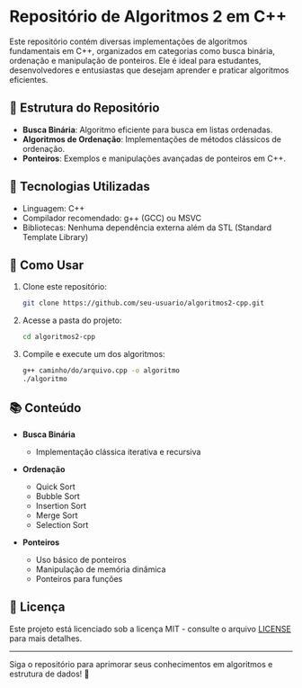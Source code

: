# Repositório de Algoritmos 2 em C++

Este repositório contém diversas implementações de algoritmos fundamentais em C++, organizados em categorias como busca binária, ordenação e manipulação de ponteiros. Ele é ideal para estudantes, desenvolvedores e entusiastas que desejam aprender e praticar algoritmos eficientes.

## 📌 Estrutura do Repositório

- **Busca Binária**: Algoritmo eficiente para busca em listas ordenadas.
- **Algoritmos de Ordenação**: Implementações de métodos clássicos de ordenação.
- **Ponteiros**: Exemplos e manipulações avançadas de ponteiros em C++.

## 🚀 Tecnologias Utilizadas

- Linguagem: C++
- Compilador recomendado: g++ (GCC) ou MSVC
- Bibliotecas: Nenhuma dependência externa além da STL (Standard Template Library)

## 📖 Como Usar

1. Clone este repositório:
   ```bash
   git clone https://github.com/seu-usuario/algoritmos2-cpp.git
   ```
2. Acesse a pasta do projeto:
   ```bash
   cd algoritmos2-cpp
   ```
3. Compile e execute um dos algoritmos:
   ```bash
   g++ caminho/do/arquivo.cpp -o algoritmo
   ./algoritmo
   ```

## 📚 Conteúdo

- **Busca Binária**
  - Implementação clássica iterativa e recursiva

- **Ordenação**
  - Quick Sort
  - Bubble Sort
  - Insertion Sort
  - Merge Sort
  - Selection Sort

- **Ponteiros**
  - Uso básico de ponteiros
  - Manipulação de memória dinâmica
  - Ponteiros para funções

## 📜 Licença

Este projeto está licenciado sob a licença MIT - consulte o arquivo [LICENSE](LICENSE) para mais detalhes.

---

Siga o repositório para aprimorar seus conhecimentos em algoritmos e estrutura de dados! 🚀

